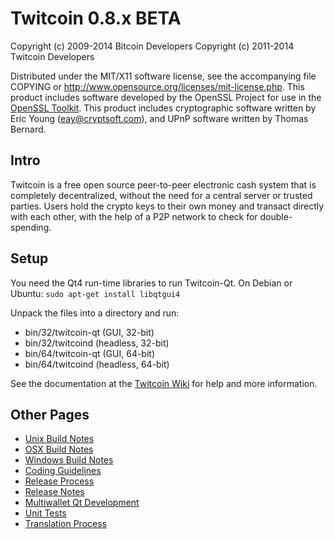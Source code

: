Twitcoin 0.8.x BETA
====================

Copyright (c) 2009-2014 Bitcoin Developers
Copyright (c) 2011-2014 Twitcoin Developers

Distributed under the MIT/X11 software license, see the accompanying
file COPYING or http://www.opensource.org/licenses/mit-license.php.
This product includes software developed by the OpenSSL Project for use in the [OpenSSL Toolkit](http://www.openssl.org/). This product includes
cryptographic software written by Eric Young ([eay@cryptsoft.com](mailto:eay@cryptsoft.com)), and UPnP software written by Thomas Bernard.


Intro
---------------------
Twitcoin is a free open source peer-to-peer electronic cash system that is
completely decentralized, without the need for a central server or trusted
parties.  Users hold the crypto keys to their own money and transact directly
with each other, with the help of a P2P network to check for double-spending.


Setup
---------------------
You need the Qt4 run-time libraries to run Twitcoin-Qt. On Debian or Ubuntu:
	`sudo apt-get install libqtgui4`

Unpack the files into a directory and run:

- bin/32/twitcoin-qt (GUI, 32-bit)
- bin/32/twitcoind (headless, 32-bit)
- bin/64/twitcoin-qt (GUI, 64-bit)
- bin/64/twitcoind (headless, 64-bit)

See the documentation at the [Twitcoin Wiki](http://twitcoin.info)
for help and more information.


Other Pages
---------------------
- [Unix Build Notes](build-unix.md)
- [OSX Build Notes](build-osx.md)
- [Windows Build Notes](build-msw.md)
- [Coding Guidelines](coding.md)
- [Release Process](release-process.md)
- [Release Notes](release-notes.md)
- [Multiwallet Qt Development](multiwallet-qt.md)
- [Unit Tests](unit-tests.md)
- [Translation Process](translation_process.md)
